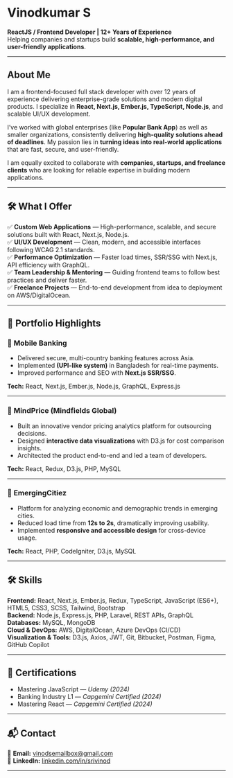 # Vinodkumar S 

**ReactJS / Frontend Developer | 12+ Years of Experience**  
Helping companies and startups build **scalable, high-performance, and user-friendly applications**.  

---

## About Me  

I am a frontend-focused full stack developer with over 12 years of experience delivering enterprise-grade solutions and modern digital products. I specialize in **React, Next.js, Ember.js, TypeScript, Node.js**, and scalable UI/UX development.  

I’ve worked with global enterprises (like **Popular Bank App**) as well as smaller organizations, consistently delivering **high-quality solutions ahead of deadlines**. My passion lies in **turning ideas into real-world applications** that are fast, secure, and user-friendly.  

I am equally excited to collaborate with **companies, startups, and freelance clients** who are looking for reliable expertise in building modern applications.  

---

## 🛠 What I Offer  

✅ **Custom Web Applications** — High-performance, scalable, and secure solutions built with React, Next.js, Node.js.  
✅ **UI/UX Development** — Clean, modern, and accessible interfaces following WCAG 2.1 standards.  
✅ **Performance Optimization** — Faster load times, SSR/SSG with Next.js, API efficiency with GraphQL.  
✅ **Team Leadership & Mentoring** — Guiding frontend teams to follow best practices and deliver faster.  
✅ **Freelance Projects** — End-to-end development from idea to deployment on AWS/DigitalOcean.  

---

## 🌟 Portfolio Highlights  

### 🔹 **Mobile Banking**  
- Delivered secure, multi-country banking features across Asia.  
- Implemented **(UPI-like system)** in Bangladesh for real-time payments.  
- Improved performance and SEO with **Next.js SSR/SSG**.  

**Tech:** React, Next.js, Ember.js, Node.js, GraphQL, Express.js  

---

### 🔹 **MindPrice (Mindfields Global)**  
- Built an innovative vendor pricing analytics platform for outsourcing decisions.  
- Designed **interactive data visualizations** with D3.js for cost comparison insights.  
- Architected the product end-to-end and led a team of developers.  

**Tech:** React, Redux, D3.js, PHP, MySQL  

---

### 🔹 **EmergingCitiez**  
- Platform for analyzing economic and demographic trends in emerging cities.  
- Reduced load time from **12s to 2s**, dramatically improving usability.  
- Implemented **responsive and accessible design** for cross-device usage.  

**Tech:** React, PHP, CodeIgniter, D3.js, MySQL  

---

## 🛠 Skills  

**Frontend:** React, Next.js, Ember.js, Redux, TypeScript, JavaScript (ES6+), HTML5, CSS3, SCSS, Tailwind, Bootstrap  
**Backend:** Node.js, Express.js, PHP, Laravel, REST APIs, GraphQL  
**Databases:** MySQL, MongoDB  
**Cloud & DevOps:** AWS, DigitalOcean, Azure DevOps (CI/CD)  
**Visualization & Tools:** D3.js, Axios, JWT, Git, Bitbucket, Postman, Figma, GitHub Copilot  

---

## 📜 Certifications  

- Mastering JavaScript — *Udemy (2024)*  
- Banking Industry L1 — *Capgemini Certified (2024)*  
- Mastering React — *Capgemini Certified (2024)*  

---

## 📬 Contact  

📧 **Email:** [vinodsemailbox@gmail.com](mailto:vinodsemailbox@gmail.com)  
🔗 **LinkedIn:** [linkedin.com/in/srivinod](https://www.linkedin.com/in/srivinod)  

---

